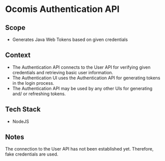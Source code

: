 # Ocomis Authentication API

## Scope

* Generates Java Web Tokens based on given credentials

## Context

* The Authentication API connects to the User API for verifying given credentials and retrieving basic user information.
* The Authentication UI uses the Authentication API for generating tokens in the login process.
* The Authentication API may be used by any other UIs for generating and/ or refreshing tokens.

## Tech Stack

* NodeJS

## Notes

The connection to the User API has not been established yet.
Therefore, fake credentials are used.